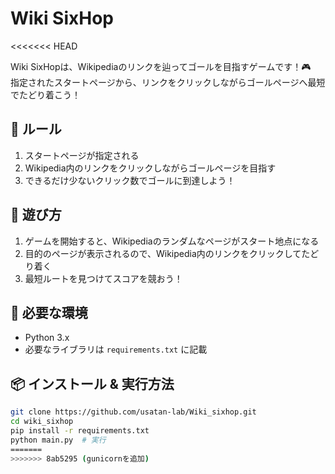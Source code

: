 # Wiki SixHop

<<<<<<< HEAD

Wiki SixHopは、Wikipediaのリンクを辿ってゴールを目指すゲームです！🎮  
指定されたスタートページから、リンクをクリックしながらゴールページへ最短でたどり着こう！

## 🎯 ルール
1. スタートページが指定される
2. Wikipedia内のリンクをクリックしながらゴールページを目指す
3. できるだけ少ないクリック数でゴールに到達しよう！

## 🚀 遊び方
1. ゲームを開始すると、Wikipediaのランダムなページがスタート地点になる
2. 目的のページが表示されるので、Wikipedia内のリンクをクリックしてたどり着く
3. 最短ルートを見つけてスコアを競おう！

## 🔧 必要な環境
- Python 3.x
- 必要なライブラリは `requirements.txt` に記載

## 📦 インストール & 実行方法
```bash
git clone https://github.com/usatan-lab/Wiki_sixhop.git
cd wiki_sixhop
pip install -r requirements.txt
python main.py  # 実行
=======
>>>>>>> 8ab5295 (gunicornを追加)

